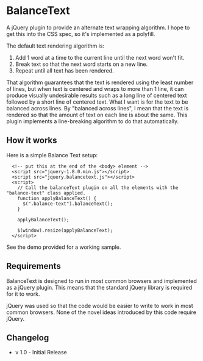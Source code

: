 # BalanceText

A jQuery plugin to provide an alternate text wrapping algorithm. I hope to get this into the CSS spec, so it's implemented as a polyfill.

The default text rendering algorithm is:

1. Add 1 word at a time to the current line until the next word won't fit.
2. Break text so that the next word starts on a new line.
3. Repeat until all text has been rendered.

That algorithm guarantees that the text is rendered using the least number of lines, but when text is centered and wraps to more than 1 line, it can produce visually undesirable results such as a long line of centered text followed by a short line of centered text. What I want is for the text to be balanced across lines. By "balanced across lines", I mean that the text is rendered so that the amount of text on each line is about the same. This plugin implements a line-breaking algorithm to do that automatically.

## How it works
Here is a simple Balance Text setup:

```
  <!-- put this at the end of the <body> element -->
  <script src="jquery-1.8.0.min.js"></script>
  <script src="jquery.balancetext.js"></script>
  <script>
    // Call the balanceText plugin on all the elements with the "balance-text" class applied.
    function applyBalanceText() {
      $(".balance-text").balanceText();
    }
	
    applyBalanceText();

    $(window).resize(applyBalanceText);
  </script>
```

See the demo provided for a working sample.


## Requirements
BalanceText is designed to run in most common browsers and implemented as a jQuery plugin. This means that the standard jQuery library is required for it to work.

jQuery was used so that the code would be easier to write to work in most common browsers. None of the novel ideas introduced by this code require jQuery.

## Changelog
* v 1.0 - Initial Release
